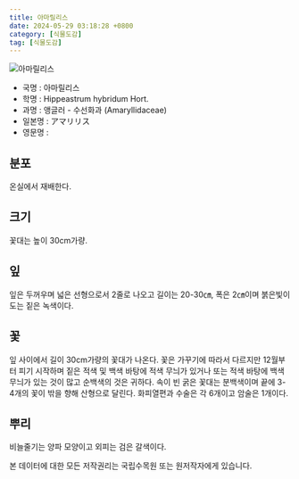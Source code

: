 ```yaml
---
title: 아마릴리스
date: 2024-05-29 03:18:28 +0800
category: [식물도감]
tag: [식물도감]
---
```




![아마릴리스](/fileUpload/plants/basic/Amaryllidaceae/Hippeastrum/6146/6146_1_th2.jpg)
- 국명 : 아마릴리스
- 학명 : Hippeastrum hybridum Hort.
- 과명 : 앵글러 - 수선화과 (Amaryllidaceae)
- 일본명 : アマリリス
- 영문명 : 


## 분포
온실에서 재배한다.
## 크기
꽃대는 높이 30cm가량.
## 잎
잎은 두꺼우며 넓은 선형으로서 2줄로 나오고 길이는 20-30㎝, 폭은 2㎝이며 붉은빛이 도는 짙은 녹색이다.
## 꽃
잎 사이에서 길이 30cm가량의 꽃대가 나온다. 꽃은 가꾸기에 따라서 다르지만 12월부터 피기 시작하며 짙은 적색 및 백색 바탕에 적색 무늬가 있거나 또는 적색 바탕에 백색 무늬가 있는 것이 많고 순백색의 것은 귀하다. 속이 빈 굵은 꽃대는 분백색이며 끝에 3-4개의 꽃이 밖을 향해 산형으로 달린다. 화피열편과 수술은 각 6개이고 암술은 1개이다.
## 뿌리
비늘줄기는 양파 모양이고 외피는 검은 갈색이다.






본 데이터에 대한 모든 저작권리는 국립수목원 또는 원저작자에게 있습니다.
